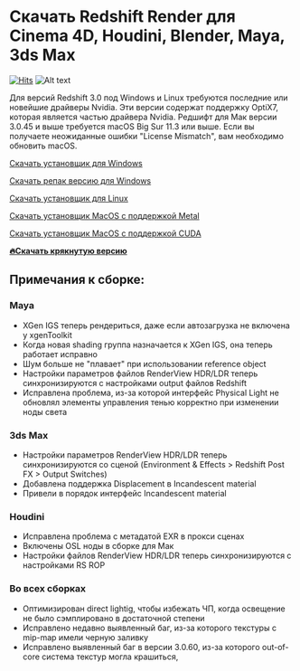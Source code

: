# Скачать Redshift Render для Сinema 4D, Houdini, Blender, Maya, 3ds Max
[![Hits](https://hits.seeyoufarm.com/api/count/incr/badge.svg?url=https%3A%2F%2Fgithub.com%2Fredrender%2Fredshift-v3.0.61&count_bg=%2379C83D&title_bg=%23555555&icon=&icon_color=%23E7E7E7&title=&edge_flat=false)](https://hits.seeyoufarm.com)
![Alt text](https://github.com/redrender/redshift-v3.0.61/blob/main/redshift-image.jpeg?raw=true "REDSHIFT")

Для версий Redshift 3.0 под Windows и Linux требуются последние или новейшие драйверы Nvidia. Эти версии содержат поддержку OptiX7, которая является частью драйвера Nvidia. Редшифт для Мак версии 3.0.45 и выше требуется macOS Big Sur 11.3 или выше. Если вы получаете неожиданные ошибки "License Mismatch", вам необходимо обновить macOS.

[Скачать установщик для Windows](https://installer.maxon.net/installer/rs/redshift_v3.0.61_setup.exe)

[Скачать репак версию для Windows](https://installer.maxon.net/installer/rs/redshift_v3.0.61.zip)

[Скачать установщик для Linux](https://installer.maxon.net/installer/rs/redshift_v3.0.61_linux.run)

[Скачать установщик MacOS c поддержкой Metal](https://installer.maxon.net/installer/rs/redshift_v3.0.61_macos_metal.pkg)

[Скачать установщик MacOS с поддержкой CUDA](https://installer.maxon.net/installer/rs/redshift_v3.0.61_macos_cuda.pkg)

**[🔥Скачать крякнутую версию](https://t.me/+UYvAWYziQ5Y4ZWFi)**

## Примечания к сборке:

### Maya
- XGen IGS теперь рендериться, даже если автозагрузка не включена у xgenToolkit
- Когда новая shading группа назначается к XGen IGS, она теперь работает исправно
- Шум больше не "плавает" при использовании reference object
- Настройки параметров файлов RenderView HDR/LDR теперь синхронизируются с настройками output файлов Redshift
- Исправлена проблема, из-за которой интерфейс Physical Light не обновлял элементы управления тенью корректно при изменении ноды света

### 3ds Max
- Настройки параметров RenderView HDR/LDR теперь синхронизируются со сценой (Environment & Effects > Redshift Post FX > Output Switches)
- Добавлена поддержка Displacement в Incandescent material
- Привели в порядок интерфейс Incandescent material

### Houdini
- Исправлена проблема с метадатой EXR в прокси сценах
- Включены OSL ноды в сборке для Мак
- Настройки файлов RenderView HDR/LDR теперь синхронизируются с настройками RS ROP

### Во всех сборках
- Оптимизирован direct lightig, чтобы избежать ЧП, когда освещение не было сэмплировано в достаточной степени
- Исправлено недавно выявленный баг, из-за которого текстуры с mip-map имели черную заливку
- Исправлено выявленный баг в версии 3.0.60, из-за которого out-of-core система текстур могла крашиться,
